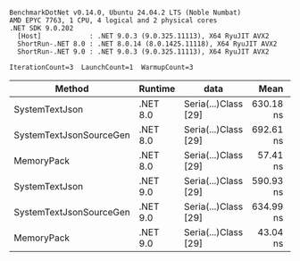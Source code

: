 ```

BenchmarkDotNet v0.14.0, Ubuntu 24.04.2 LTS (Noble Numbat)
AMD EPYC 7763, 1 CPU, 4 logical and 2 physical cores
.NET SDK 9.0.202
  [Host]            : .NET 9.0.3 (9.0.325.11113), X64 RyuJIT AVX2
  ShortRun-.NET 8.0 : .NET 8.0.14 (8.0.1425.11118), X64 RyuJIT AVX2
  ShortRun-.NET 9.0 : .NET 9.0.3 (9.0.325.11113), X64 RyuJIT AVX2

IterationCount=3  LaunchCount=1  WarmupCount=3  

```
| Method                  | Runtime  | data                 | Mean      | Error     | StdDev   | Min       | Max       | Gen0   | Allocated |
|------------------------ |--------- |--------------------- |----------:|----------:|---------:|----------:|----------:|-------:|----------:|
| SystemTextJson          | .NET 8.0 | Seria(...)Class [29] | 630.18 ns | 12.761 ns | 0.699 ns | 629.49 ns | 630.89 ns | 0.0229 |     392 B |
| SystemTextJsonSourceGen | .NET 8.0 | Seria(...)Class [29] | 692.61 ns | 53.057 ns | 2.908 ns | 689.61 ns | 695.42 ns | 0.0277 |     464 B |
| MemoryPack              | .NET 8.0 | Seria(...)Class [29] |  57.41 ns |  8.238 ns | 0.452 ns |  57.12 ns |  57.94 ns | 0.0072 |     120 B |
| SystemTextJson          | .NET 9.0 | Seria(...)Class [29] | 590.93 ns | 28.632 ns | 1.569 ns | 589.75 ns | 592.71 ns | 0.0229 |     392 B |
| SystemTextJsonSourceGen | .NET 9.0 | Seria(...)Class [29] | 634.99 ns | 18.480 ns | 1.013 ns | 633.86 ns | 635.80 ns | 0.0277 |     464 B |
| MemoryPack              | .NET 9.0 | Seria(...)Class [29] |  43.04 ns |  0.856 ns | 0.047 ns |  42.99 ns |  43.07 ns | 0.0072 |     120 B |
